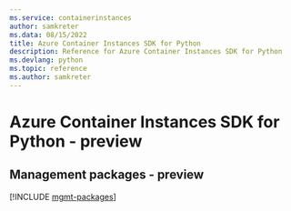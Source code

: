 ```yaml
---
ms.service: containerinstances
author: samkreter
ms.data: 08/15/2022
title: Azure Container Instances SDK for Python
description: Reference for Azure Container Instances SDK for Python
ms.devlang: python
ms.topic: reference
ms.author: samkreter
---
```

# Azure Container Instances SDK for Python - preview

## Management packages - preview
[!INCLUDE [mgmt-packages](container-instances-mgmt-index.md)]